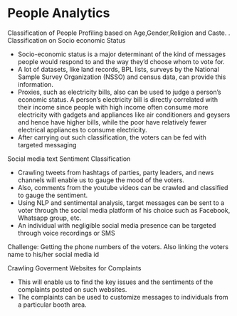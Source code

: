 # People Analytics

Classification of People Profiling based on Age,Gender,Religion and Caste. 
 .
Classification on Socio economic Status 
- Socio-economic status is a major determinant of the kind of messages people would respond to and the way they’d choose whom to vote for. 
- A lot of datasets, like land records, BPL lists, surveys by the National Sample Survey Organization (NSSO) and census data, can provide this information. 
- Proxies, such as electricity bills, also can be used to judge a person’s economic status. A person’s electricity bill is directly correlated with their income since people with high income often consume more electricity with gadgets and appliances like air conditioners and geysers and hence have higher bills, while the poor have relatively fewer electrical appliances to consume electricity. 
- After carrying out such classification, the voters can be fed with targeted messaging


Social media text Sentiment Classification

- Crawling tweets from hashtags of parties, party leaders, and news channels will enable us to gauge the mood of the voters.
- Also, comments from the youtube videos can be crawled and classified to gauge the sentiment.
- Using NLP and sentimental analysis, target messages can be sent to a voter through the social media platform of his choice such as Facebook, Whatsapp group, etc.
- An individual with negligible social media presence can be targeted through voice recordings or SMS

Challenge: Getting the phone numbers of the voters. Also linking the voters name to his/her social media id

Crawling Goverment Websites for Complaints

- This will enable us to find the key issues and the sentiments of the complaints posted on such websites.
- The complaints can be used to customize messages to individuals from a particular booth area.

